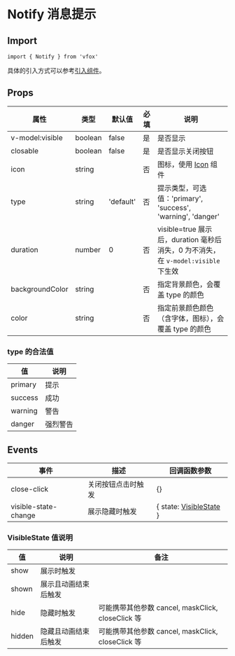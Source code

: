 # Notify 消息提示

## Import

```
import { Notify } from 'vfox'
```

具体的引入方式可以参考[引入组件](../guide/import.md)。

## Props

| 属性            | 类型    | 默认值    | 必填 | 说明                                                                              |
| --------------- | ------- | --------- | ---- | --------------------------------------------------------------------------------- |
| v-model:visible | boolean | false     | 是   | 是否显示                                                                          |
| closable        | boolean | false     | 是   | 是否显示关闭按钮                                                                  |
| icon            | string  |           | 否   | 图标，使用 [Icon](./Icon.md) 组件                                                 |
| type            | string  | 'default' | 否   | 提示类型，可选值：'primary', 'success', 'warning', 'danger'                       |
| duration        | number  | 0         | 否   | visible=true 展示后，duration 毫秒后消失，0 为不消失，在 `v-model:visible` 下生效 |
| backgroundColor | string  |           | 否   | 指定背景颜色，会覆盖 type 的颜色                                                  |
| color           | string  |           | 否   | 指定前景颜色颜色（含字体，图标），会覆盖 type 的颜色                              |

### type 的合法值

| 值      | 说明     |
| ------- | -------- |
| primary | 提示     |
| success | 成功     |
| warning | 警告     |
| danger  | 强烈警告 |

## Events

| 事件                 | 描述               | 回调函数参数                                               |
| -------------------- | ------------------ | ---------------------------------------------------------- |
| close-click          | 关闭按钮点击时触发 | {}                                                         |
| visible-state-change | 展示隐藏时触发     | { state: [VisibleState](./Notify.md#visiblestate-值说明) } |

### VisibleState 值说明

| 值     | 说明                 | 备注                                              |
| ------ | -------------------- | ------------------------------------------------- |
| show   | 展示时触发           |                                                   |
| shown  | 展示且动画结束后触发 |                                                   |
| hide   | 隐藏时触发           | 可能携带其他参数 cancel, maskClick, closeClick 等 |
| hidden | 隐藏且动画结束后触发 | 可能携带其他参数 cancel, maskClick, closeClick 等 |
